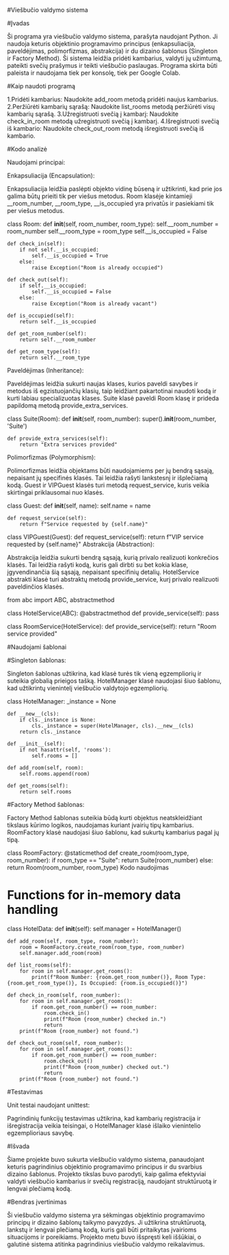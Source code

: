 #Viešbučio valdymo sistema

#Įvadas

Ši programa yra viešbučio valdymo sistema, parašyta naudojant Python. Ji naudoja keturis objektinio programavimo principus (enkapsuliacija, paveldėjimas, polimorfizmas, abstrakcija) ir du dizaino šablonus (Singleton ir Factory Method). Ši sistema leidžia pridėti kambarius, valdyti jų užimtumą, pateikti svečių prašymus ir teikti viešbučio paslaugas. Programa skirta būti paleista ir naudojama tiek per konsolę, tiek per Google Colab.


#Kaip naudoti programą

1.Pridėti kambarius: Naudokite add_room metodą pridėti naujus kambarius.
2.Peržiūrėti kambarių sąrašą: Naudokite list_rooms metodą peržiūrėti visų kambarių sąrašą.
3.Užregistruoti svečią į kambarį: Naudokite check_in_room metodą užregistruoti svečią į kambarį.
4.Išregistruoti svečią iš kambario: Naudokite check_out_room metodą išregistruoti svečią iš kambario.

#Kodo analizė

Naudojami principai:

Enkapsuliacija (Encapsulation):

Enkapsuliacija leidžia paslėpti objekto vidinę būseną ir užtikrinti, kad prie jos galima būtų prieiti tik per viešus metodus.
Room klasėje kintamieji __room_number, __room_type, __is_occupied yra privatūs ir pasiekiami tik per viešus metodus.

class Room:
    def __init__(self, room_number, room_type):
        self.__room_number = room_number
        self.__room_type = room_type
        self.__is_occupied = False

    def check_in(self):
        if not self.__is_occupied:
            self.__is_occupied = True
        else:
            raise Exception("Room is already occupied")

    def check_out(self):
        if self.__is_occupied:
            self.__is_occupied = False
        else:
            raise Exception("Room is already vacant")

    def is_occupied(self):
        return self.__is_occupied

    def get_room_number(self):
        return self.__room_number

    def get_room_type(self):
        return self.__room_type
Paveldėjimas (Inheritance):

Paveldėjimas leidžia sukurti naujas klases, kurios paveldi savybes ir metodus iš egzistuojančių klasių, taip leidžiant pakartotinai naudoti kodą ir kurti labiau specializuotas klases.
Suite klasė paveldi Room klasę ir prideda papildomą metodą provide_extra_services.

class Suite(Room):
    def __init__(self, room_number):
        super().__init__(room_number, 'Suite')

    def provide_extra_services(self):
        return "Extra services provided"
Polimorfizmas (Polymorphism):

Polimorfizmas leidžia objektams būti naudojamiems per jų bendrą sąsają, nepaisant jų specifinės klasės. Tai leidžia rašyti lankstesnį ir išplečiamą kodą.
Guest ir VIPGuest klasės turi metodą request_service, kuris veikia skirtingai priklausomai nuo klasės.

class Guest:
    def __init__(self, name):
        self.name = name

    def request_service(self):
        return f"Service requested by {self.name}"

class VIPGuest(Guest):
    def request_service(self):
        return f"VIP service requested by {self.name}"
Abstrakcija (Abstraction):

Abstrakcija leidžia sukurti bendrą sąsają, kurią privalo realizuoti konkrečios klasės. Tai leidžia rašyti kodą, kuris gali dirbti su bet kokia klase, įgyvendinančia šią sąsają, nepaisant specifinių detalių.
HotelService abstrakti klasė turi abstraktų metodą provide_service, kurį privalo realizuoti paveldinčios klasės.

from abc import ABC, abstractmethod

class HotelService(ABC):
    @abstractmethod
    def provide_service(self):
        pass

class RoomService(HotelService):
    def provide_service(self):
        return "Room service provided"
        
#Naudojami šablonai

#Singleton šablonas:

Singleton šablonas užtikrina, kad klasė turės tik vieną egzempliorių ir suteikia globalią prieigos tašką.
HotelManager klasė naudojasi šiuo šablonu, kad užtikrintų vienintelį viešbučio valdytojo egzempliorių.

class HotelManager:
    _instance = None

    def __new__(cls):
        if cls._instance is None:
            cls._instance = super(HotelManager, cls).__new__(cls)
        return cls._instance

    def __init__(self):
        if not hasattr(self, 'rooms'):
            self.rooms = []

    def add_room(self, room):
        self.rooms.append(room)

    def get_rooms(self):
        return self.rooms
#Factory Method šablonas:

Factory Method šablonas suteikia būdą kurti objektus neatskleidžiant tikslaus kūrimo logikos, naudojamas kuriant įvairių tipų kambarius.
RoomFactory klasė naudojasi šiuo šablonu, kad sukurtų kambarius pagal jų tipą.

class RoomFactory:
    @staticmethod
    def create_room(room_type, room_number):
        if room_type == "Suite":
            return Suite(room_number)
        else:
            return Room(room_number, room_type)
Kodo naudojimas

# Functions for in-memory data handling
class HotelData:
    def __init__(self):
        self.manager = HotelManager()

    def add_room(self, room_type, room_number):
        room = RoomFactory.create_room(room_type, room_number)
        self.manager.add_room(room)

    def list_rooms(self):
        for room in self.manager.get_rooms():
            print(f"Room Number: {room.get_room_number()}, Room Type: {room.get_room_type()}, Is Occupied: {room.is_occupied()}")

    def check_in_room(self, room_number):
        for room in self.manager.get_rooms():
            if room.get_room_number() == room_number:
                room.check_in()
                print(f"Room {room_number} checked in.")
                return
        print(f"Room {room_number} not found.")

    def check_out_room(self, room_number):
        for room in self.manager.get_rooms():
            if room.get_room_number() == room_number:
                room.check_out()
                print(f"Room {room_number} checked out.")
                return
        print(f"Room {room_number} not found.")

#Testavimas

Unit testai naudojant unittest:

Pagrindinių funkcijų testavimas užtikrina, kad kambarių registracija ir išregistracija veikia teisingai, o HotelManager klasė išlaiko vienintelio egzemplioriaus savybę.

#Išvada

Šiame projekte buvo sukurta viešbučio valdymo sistema, panaudojant keturis pagrindinius objektinio programavimo principus ir du svarbius dizaino šablonus. Projekto tikslas buvo parodyti, kaip galima efektyviai valdyti viešbučio kambarius ir svečių registraciją, naudojant struktūruotą ir lengvai plečiamą kodą.

#Bendras įvertinimas

Ši viešbučio valdymo sistema yra sėkmingas objektinio programavimo principų ir dizaino šablonų taikymo pavyzdys. Ji užtikrina struktūruotą, lankstų ir lengvai plečiamą kodą, kuris gali būti pritaikytas įvairioms situacijoms ir poreikiams. Projekto metu buvo išspręsti keli iššūkiai, o galutinė sistema atitinka pagrindinius viešbučio valdymo reikalavimus.
